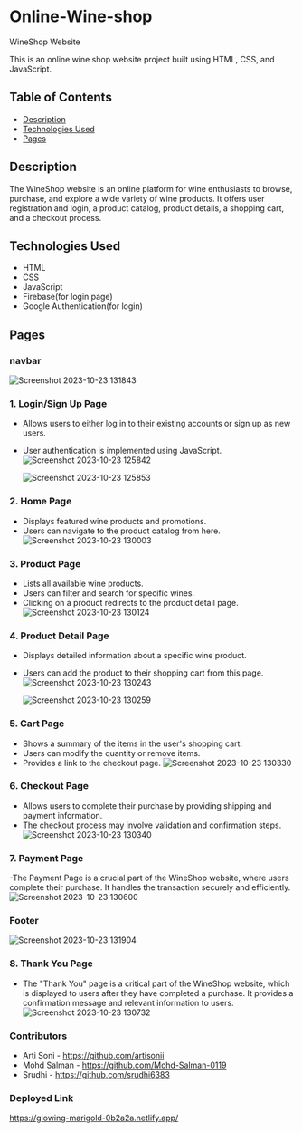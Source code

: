 # Online-Wine-shop

WineShop Website

This is an online wine shop website project built using HTML, CSS, and JavaScript.

## Table of Contents

- [Description](#description)
- [Technologies Used](#technologies-used)
- [Pages](#pages)

  


## Description

The WineShop website is an online platform for wine enthusiasts to browse, purchase, and explore a wide variety of wine products. It offers user registration and login, a product catalog, product details, a shopping cart, and a checkout process.

## Technologies Used

- HTML
- CSS
- JavaScript
- Firebase(for login page)
- Google Authentication(for login)


## Pages
### navbar
![Screenshot 2023-10-23 131843](https://github.com/srudhi6383/Online-Wine-shop/assets/139768344/8a342ab8-3d57-4384-85ad-7db95f2bcc67)


### 1. Login/Sign Up Page

- Allows users to either log in to their existing accounts or sign up as new users.
- User authentication is implemented using JavaScript.
  ![Screenshot 2023-10-23 125842](https://github.com/srudhi6383/Online-Wine-shop/assets/139768344/61cc99eb-caa2-4ddb-88bf-84e81bd20947)
  
  ![Screenshot 2023-10-23 125853](https://github.com/srudhi6383/Online-Wine-shop/assets/139768344/81ba993e-ef67-4efc-974d-356fe26dbdaa)





### 2. Home Page

- Displays featured wine products and promotions.
- Users can navigate to the product catalog from here.
  ![Screenshot 2023-10-23 130003](https://github.com/srudhi6383/Online-Wine-shop/assets/139768344/62639334-7c11-455d-bc3d-5086df7ac16f)



### 3. Product Page

- Lists all available wine products.
- Users can filter and search for specific wines.
- Clicking on a product redirects to the product detail page.
  ![Screenshot 2023-10-23 130124](https://github.com/srudhi6383/Online-Wine-shop/assets/139768344/c1e60cd1-f896-4ec6-a428-504a192d87ea)


### 4. Product Detail Page

- Displays detailed information about a specific wine product.
- Users can add the product to their shopping cart from this page.
  ![Screenshot 2023-10-23 130243](https://github.com/srudhi6383/Online-Wine-shop/assets/139768344/71616294-69dc-4c40-93b3-c7005d5d7f70)
  
  ![Screenshot 2023-10-23 130259](https://github.com/srudhi6383/Online-Wine-shop/assets/139768344/fbf7e77f-2550-4a3e-9706-dcc9fcec971a)



### 5. Cart Page

- Shows a summary of the items in the user's shopping cart.
- Users can modify the quantity or remove items.
- Provides a link to the checkout page.
  ![Screenshot 2023-10-23 130330](https://github.com/srudhi6383/Online-Wine-shop/assets/139768344/00e536a3-4da9-4983-b226-5dfd19c68c35)


### 6. Checkout Page

- Allows users to complete their purchase by providing shipping and payment information.
- The checkout process may involve validation and confirmation steps.
  ![Screenshot 2023-10-23 130340](https://github.com/srudhi6383/Online-Wine-shop/assets/139768344/cf257711-6a57-4fe3-9820-4b26a50d70ac)



### 7. Payment Page
 -The Payment Page is a crucial part of the WineShop website, where users complete their purchase. It handles the transaction securely and efficiently.
 ![Screenshot 2023-10-23 130600](https://github.com/srudhi6383/Online-Wine-shop/assets/139768344/6bbdd481-5e1c-4d91-8d4c-f8d67e675828)

 ### Footer
![Screenshot 2023-10-23 131904](https://github.com/srudhi6383/Online-Wine-shop/assets/139768344/9aebd949-5818-4a7e-beec-cb52fd4d63d9)


 ### 8. Thank You Page
  - The "Thank You" page is a critical part of the WineShop website, which is displayed to users after they have completed a purchase. It provides a confirmation message and relevant information to users.
  ![Screenshot 2023-10-23 130732](https://github.com/srudhi6383/Online-Wine-shop/assets/139768344/b2c16c92-4903-444e-820d-184c21660125)


### Contributors
- Arti Soni - https://github.com/artisonii
- Mohd Salman - https://github.com/Mohd-Salman-0119
- Srudhi - https://github.com/srudhi6383

### Deployed Link
https://glowing-marigold-0b2a2a.netlify.app/
